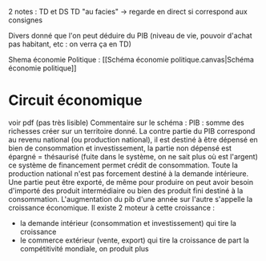 2 notes : TD et DS
TD "au facies" -> regarde en direct si correspond aux consignes

Divers donné que l'on peut déduire du PIB (niveau de vie, pouvoir d'achat pas habitant, etc : on verra ça en TD)

Shema économie Politique : [[Schéma économie politique.canvas|Schéma économie politique]]

# Circuit économique
voir pdf (pas très lisible)
Commentaire sur le schéma :
PIB : somme des richesses créer sur un territoire donné. La contre partie du PIB correspond au revenu national (ou production national), il est destiné à être dépensé en bien de consommation et investissement, la partie non dépensé est épargné = thésaurisé (fuite dans le système, on ne sait plus où est l'argent) ce système de financement permet crédit de consommation.
Toute la production national n'est pas forcement destiné à la demande intérieure. Une partie peut être exporté, de même pour produire on peut avoir besoin d'importé des produit intermédiaire ou bien des produit fini destiné à la consommation.
L'augmentation du pib d'une année sur l'autre s'appelle la croissance économique. Il existe 2 moteur à cette croissance : 
- la demande intérieur (consommation et investissement) qui tire la croissance
- le commerce extérieur (vente, export) qui tire la croissance de part la compétitivité mondiale, on produit plus
